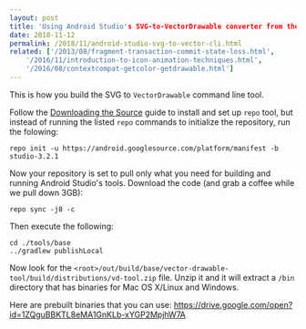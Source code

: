 ```yaml
---
layout: post
title: 'Using Android Studio's SVG-to-VectorDrawable converter from the command line'
date: 2018-11-12
permalink: /2018/11/android-studio-svg-to-vector-cli.html
related: ['/2013/08/fragment-transaction-commit-state-loss.html',
    '/2016/11/introduction-to-icon-animation-techniques.html',
    '/2016/08/contextcompat-getcolor-getdrawable.html']
---
```


<!--morestart-->

This is how you build the SVG to `VectorDrawable` command line tool.

<!--more-->

Follow the [Downloading the Source](https://source.android.com/source/downloading.html) guide to install and set up `repo` tool, but instead of running the listed `repo` commands to initialize the repository, run the folowing:

```
repo init -u https://android.googlesource.com/platform/manifest -b studio-3.2.1
```

Now your repository is set to pull only what you need for building and running Android Studio's tools. Download the code (and grab a coffee while we pull down 3GB):

```
repo sync -j8 -c
```

Then execute the following:

```
cd ./tools/base
../gradlew publishLocal
```

Now look for the `<root>/out/build/base/vector-drawable-tool/build/distributions/vd-tool.zip` file. Unzip it and it will extract a `/bin` directory that has binaries for Mac OS X/Linux and Windows.

Here are prebuilt binaries that you can use: https://drive.google.com/open?id=1ZQguBBKTL8eMA1GnKLb-xYGP2MpjhW7A